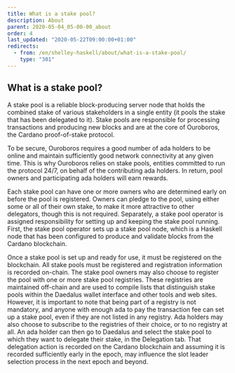 ```yaml
---
title: What is a stake pool?
description: About
parent: 2020-05-04_05-00-00_about
order: 4
last_updated: "2020-05-22T09:00:00+01:00"
redirects:
  - from: /en/shelley-haskell/about/what-is-a-stake-pool/
    type: "301"
---
```

## What is a stake pool?

A stake pool is a reliable block-producing server node that holds the combined stake of various stakeholders in a single entity (it pools the stake that has been delegated to it). Stake pools are responsible for processing transactions and producing new blocks and are at the core of Ouroboros, the Cardano proof-of-stake protocol.

To be secure, Ouroboros requires a good number of ada holders to be online and maintain sufficiently good network connectivity at any given time. This is why Ouroboros relies on stake pools, entities committed to run the protocol 24/7, on behalf of the contributing ada holders. In return, pool owners and participating ada holders will earn rewards.

Each stake pool can have one or more owners who are determined early on before the pool is registered. Owners can pledge to the pool, using either some or all of their own stake, to make it more attractive to other delegators, though this is not required. Separately, a stake pool operator is assigned responsibility for setting up and keeping the stake pool running. First, the stake pool operator sets up a stake pool node, which is a Haskell node that has been configured to produce and validate blocks from the Cardano blockchain.

Once a stake pool is set up and ready for use, it must be registered on the blockchain. All stake pools must be registered and registration information is recorded on-chain. The stake pool owners may also choose to register the pool with one or more stake pool registries. These registries are maintained off-chain and are used to compile lists that distinguish stake pools within the Daedalus wallet interface and other tools and web sites. However, it is important to note that being part of a registry is not mandatory, and anyone with enough ada to pay the transaction fee can set up a stake pool, even if they are not listed in any registry. Ada holders may also choose to subscribe to the registries of their choice, or to no registry at all. An ada holder can then go to Daedalus and select the stake pool to which they want to delegate their stake, in the Delegation tab. That delegation action is recorded on the Cardano blockchain and assuming it is recorded sufficiently early in the epoch, may influence the slot leader selection process in the next epoch and beyond.
